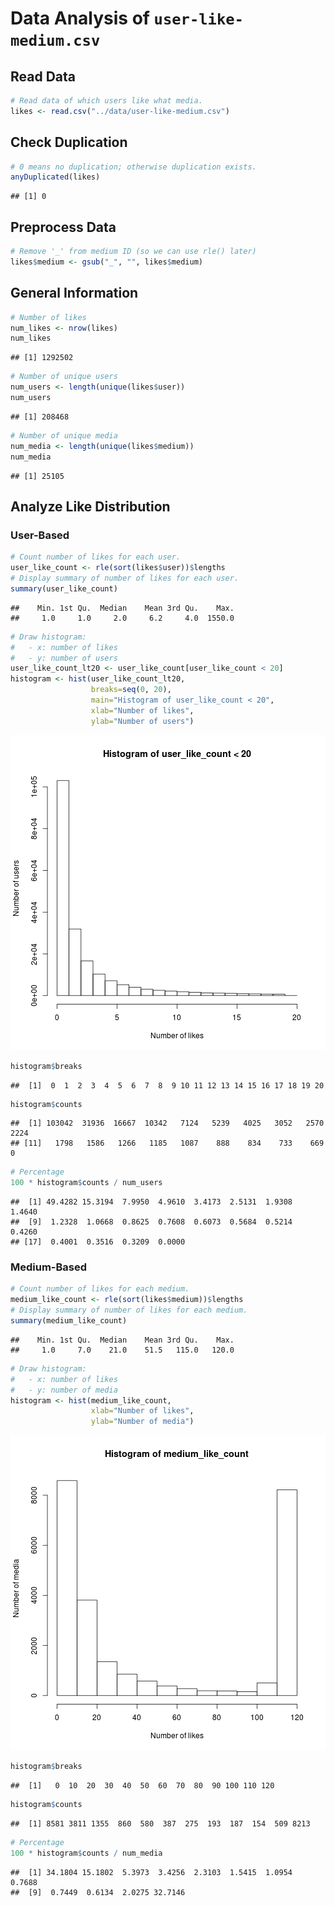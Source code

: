 Data Analysis of `user-like-medium.csv`
========================================================

## Read Data

```r
# Read data of which users like what media.
likes <- read.csv("../data/user-like-medium.csv")
```


## Check Duplication

```r
# 0 means no duplication; otherwise duplication exists.
anyDuplicated(likes)
```

```
## [1] 0
```


## Preprocess Data

```r
# Remove '_' from medium ID (so we can use rle() later)
likes$medium <- gsub("_", "", likes$medium)
```


## General Information

```r
# Number of likes
num_likes <- nrow(likes)
num_likes
```

```
## [1] 1292502
```

```r
# Number of unique users
num_users <- length(unique(likes$user))
num_users
```

```
## [1] 208468
```

```r
# Number of unique media
num_media <- length(unique(likes$medium))
num_media
```

```
## [1] 25105
```


## Analyze Like Distribution
### User-Based

```r
# Count number of likes for each user.
user_like_count <- rle(sort(likes$user))$lengths
# Display summary of number of likes for each user.
summary(user_like_count)
```

```
##    Min. 1st Qu.  Median    Mean 3rd Qu.    Max. 
##     1.0     1.0     2.0     6.2     4.0  1550.0
```

```r
# Draw histogram:
#   - x: number of likes
#   - y: number of users
user_like_count_lt20 <- user_like_count[user_like_count < 20]
histogram <- hist(user_like_count_lt20,
                  breaks=seq(0, 20),
                  main="Histogram of user_like_count < 20",
                  xlab="Number of likes",
                  ylab="Number of users")
```

![plot of chunk UserLikeDistribution](figure/UserLikeDistribution.png) 

```r
histogram$breaks
```

```
##  [1]  0  1  2  3  4  5  6  7  8  9 10 11 12 13 14 15 16 17 18 19 20
```

```r
histogram$counts
```

```
##  [1] 103042  31936  16667  10342   7124   5239   4025   3052   2570   2224
## [11]   1798   1586   1266   1185   1087    888    834    733    669      0
```

```r
# Percentage
100 * histogram$counts / num_users
```

```
##  [1] 49.4282 15.3194  7.9950  4.9610  3.4173  2.5131  1.9308  1.4640
##  [9]  1.2328  1.0668  0.8625  0.7608  0.6073  0.5684  0.5214  0.4260
## [17]  0.4001  0.3516  0.3209  0.0000
```


### Medium-Based

```r
# Count number of likes for each medium.
medium_like_count <- rle(sort(likes$medium))$lengths
# Display summary of number of likes for each medium.
summary(medium_like_count)
```

```
##    Min. 1st Qu.  Median    Mean 3rd Qu.    Max. 
##     1.0     7.0    21.0    51.5   115.0   120.0
```

```r
# Draw histogram:
#   - x: number of likes
#   - y: number of media
histogram <- hist(medium_like_count,
                  xlab="Number of likes",
                  ylab="Number of media")
```

![plot of chunk MediumLikeDistribution](figure/MediumLikeDistribution.png) 

```r
histogram$breaks
```

```
##  [1]   0  10  20  30  40  50  60  70  80  90 100 110 120
```

```r
histogram$counts
```

```
##  [1] 8581 3811 1355  860  580  387  275  193  187  154  509 8213
```

```r
# Percentage
100 * histogram$counts / num_media
```

```
##  [1] 34.1804 15.1802  5.3973  3.4256  2.3103  1.5415  1.0954  0.7688
##  [9]  0.7449  0.6134  2.0275 32.7146
```

